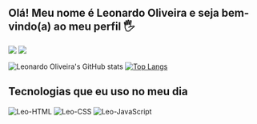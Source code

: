 ### <h2>Olá! Meu nome é Leonardo Oliveira e seja bem-vindo(a) ao meu perfil 🖐</h2>

<div>
<a href="https://www.linkedin.com/in/leonardo-oliveira-357ba8255/" target="_blank"><img src="https://img.shields.io/badge/LinkedIn-0077B5?style=for-the-badge&logo=linkedin&logoColor=white" target="_blank"></a>
<a href="mailto:oliveiraleo4@hotmail.com" target="_blank"><img src="https://img.shields.io/badge/Microsoft_Outlook-0078D4?style=for-the-badge&logo=microsoft-outlook&logoColor=white" target="_blank"></a>
</div>

![Leonardo Oliveira's GitHub stats](https://github-readme-stats.vercel.app/api?username=oliveiraleo4&show_icons=true&theme=highcontrast) 
[![Top Langs](https://github-readme-stats.vercel.app/api/top-langs/?username=oliveiraleo4&layout=compact&theme=highcontrast)](https://github.com/oliveiraleo4/github-readme-stats)

 ## Tecnologias que eu uso no meu dia
  <div style="display: inline_block">
    <img align="center" alt="Leo-HTML" src="https://img.shields.io/badge/HTML5-E34F26?style=for-the-badge&logo=html5&logoColor=white" target="_blank"> 
    <img align="center" alt="Leo-CSS" src="https://img.shields.io/badge/CSS3-1572B6?style=for-the-badge&logo=css3&logoColor=white">
    <img align="center" alt="Leo-JavaScript" src="https://img.shields.io/badge/JavaScript-F7DF1E?style=for-the-badge&logo=javascript&logoColor=black">
  </div>
  
 


